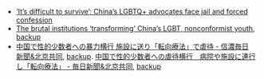- [‘It’s difficult to survive’: China’s LGBTQ+ advocates​ face jail and forced confession](http://archive.today/2024.01.16-185315/https://www.theguardian.com/global-development/2024/jan/15/its-difficult-to-survive-chinas-lgbtq-advocates-face-jail-and-forced-confession)
- [The brutal institutions ‘transforming’ China’s LGBT, nonconformist youth](https://web.archive.org/web/20240130162335/https://www.scmp.com/magazines/post-magazine/long-reads/article/3110642/brutal-institutions-transforming-chinas-lgbt?campaign=3110642&module=perpetual_scroll_0&pgtype=article), [backup](http://archive.today/2020.11.22-065524/https://www.scmp.com/magazines/post-magazine/long-reads/article/3110642/brutal-institutions-transforming-chinas-lgbt)
- [中国で性的少数者への暴力横行 施設に送り「転向療法」で虐待 - 信濃毎日新聞&北京共同](http://archive.today/2024.02.14-175206/https://www.shinmai.co.jp/news/article/CNTS2024021100320), [backup](https://web.archive.org/web/20240214175237/https://www.shinmai.co.jp/news/article/CNTS2024021100320). [中国で性的少数者への虐待横行　病院や施設に連行し「転向療法」 - 毎日新聞&北京共同](http://archive.today/2024.02.14-175208/https://mainichi.jp/articles/20240211/k00/00m/030/156000c), [backup](https://web.archive.org/web/20240214175311/https://mainichi.jp/articles/20240211/k00/00m/030/156000c)
